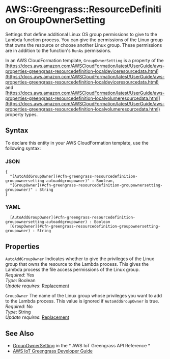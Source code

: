 # AWS::Greengrass::ResourceDefinition GroupOwnerSetting<a name="aws-properties-greengrass-resourcedefinition-groupownersetting"></a>

<a name="aws-properties-greengrass-resourcedefinition-groupownersetting-description"></a>Settings that define additional Linux OS group permissions to give to the Lambda function process\. You can give the permissions of the Linux group that owns the resource or choose another Linux group\. These permissions are in addition to the function's `RunAs` permissions\.

<a name="aws-properties-greengrass-resourcedefinition-groupownersetting-inheritance"></a> In an AWS CloudFormation template, `GroupOwnerSetting` is a property of the [https://docs.aws.amazon.com/AWSCloudFormation/latest/UserGuide/aws-properties-greengrass-resourcedefinition-localdeviceresourcedata.html](https://docs.aws.amazon.com/AWSCloudFormation/latest/UserGuide/aws-properties-greengrass-resourcedefinition-localdeviceresourcedata.html) and [https://docs.aws.amazon.com/AWSCloudFormation/latest/UserGuide/aws-properties-greengrass-resourcedefinition-localvolumeresourcedata.html](https://docs.aws.amazon.com/AWSCloudFormation/latest/UserGuide/aws-properties-greengrass-resourcedefinition-localvolumeresourcedata.html) property types\.

## Syntax<a name="aws-properties-greengrass-resourcedefinition-groupownersetting-syntax"></a>

To declare this entity in your AWS CloudFormation template, use the following syntax:

### JSON<a name="aws-properties-greengrass-resourcedefinition-groupownersetting-syntax.json"></a>

```
{
  "[AutoAddGroupOwner](#cfn-greengrass-resourcedefinition-groupownersetting-autoaddgroupowner)" : Boolean,
  "[GroupOwner](#cfn-greengrass-resourcedefinition-groupownersetting-groupowner)" : String
}
```

### YAML<a name="aws-properties-greengrass-resourcedefinition-groupownersetting-syntax.yaml"></a>

```
﻿  [AutoAddGroupOwner](#cfn-greengrass-resourcedefinition-groupownersetting-autoaddgroupowner) : Boolean
﻿  [GroupOwner](#cfn-greengrass-resourcedefinition-groupownersetting-groupowner) : String
```

## Properties<a name="aws-properties-greengrass-resourcedefinition-groupownersetting-properties"></a>

`AutoAddGroupOwner`  <a name="cfn-greengrass-resourcedefinition-groupownersetting-autoaddgroupowner"></a>
Indicates whether to give the privileges of the Linux group that owns the resource to the Lambda process\. This gives the Lambda process the file access permissions of the Linux group\.  
*Required*: Yes  
*Type*: Boolean  
*Update requires*: [Replacement](https://docs.aws.amazon.com/AWSCloudFormation/latest/UserGuide/using-cfn-updating-stacks-update-behaviors.html#update-replacement)

`GroupOwner`  <a name="cfn-greengrass-resourcedefinition-groupownersetting-groupowner"></a>
The name of the Linux group whose privileges you want to add to the Lambda process\. This value is ignored if `AutoAddGroupOwner` is true\.  
*Required*: No  
*Type*: String  
*Update requires*: [Replacement](https://docs.aws.amazon.com/AWSCloudFormation/latest/UserGuide/using-cfn-updating-stacks-update-behaviors.html#update-replacement)

## See Also<a name="aws-properties-greengrass-resourcedefinition-groupownersetting--seealso"></a>
+  [GroupOwnerSetting](https://docs.aws.amazon.com/greengrass/latest/apireference/definitions-groupownersetting.html) in the * AWS IoT Greengrass API Reference * 
+  [AWS IoT Greengrass Developer Guide](https://docs.aws.amazon.com/greengrass/latest/developerguide/) 